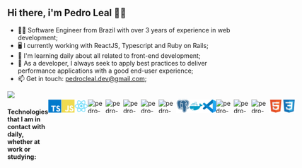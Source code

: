## Hi there, i'm Pedro Leal 👋🏾

- 👨🏾 Software Engineer from Brazil with over 3 years of experience in web development;
- 🖥️ I currently working with ReactJS, Typescript and Ruby on Rails;
- 🌱 I'm learning daily about all related to front-end development;
- 🚀 As a developer, I always seek to apply best practices to deliver performance applications with a good end-user experience;
- 📫 Get in touch: pedrocleal.dev@gmail.com;

<div>
    <a href="https://www.linkedin.com/in/pedro-leal-2335a0214/" target="_blank"><img src="https://img.shields.io/badge/-LinkedIn-%230077B5?style=for-the-badge&logo=linkedin&logoColor=white" target="_blank"></a> 
  </div>

<div style="display: flex">
  <h4>Technologies that I am in contact with daily, whether at work or studying:</h4>
    
  <img align="center" alt="pedro-Js" height="30" width="40" src="https://raw.githubusercontent.com/devicons/devicon/master/icons/typescript/typescript-plain.svg">
  <img align="center" alt="pedro-Js" height="30" width="40" src="https://raw.githubusercontent.com/devicons/devicon/master/icons/javascript/javascript-plain.svg">
  <img align="center" alt="pedro-React" height="30" width="40" src="https://raw.githubusercontent.com/devicons/devicon/master/icons/react/react-original.svg">
  <img align="center" alt="pedro-Next" height="30" width="40" color="#fff" src="https://cdn.jsdelivr.net/gh/devicons/devicon/icons/nextjs/nextjs-original.svg">
  <img align="center" alt="pedro-Next" height="30" width="40" color="#fff" src="https://cdn.jsdelivr.net/gh/devicons/devicon@latest/icons/tailwindcss/tailwindcss-original.svg" />
  <img align="center" alt="pedro-Next" height="30" width="40" color="#fff" src="https://cdn.jsdelivr.net/gh/devicons/devicon@latest/icons/materialui/materialui-original.svg" />
  
  <img align="center" alt="pedro-Next" height="30" width="40" color="#fff" src="https://cdn.jsdelivr.net/gh/devicons/devicon@latest/icons/vitejs/vitejs-original.svg" />
  
  <img align="center" alt="pedro-node" height="30" width="40" src="https://cdn.jsdelivr.net/gh/devicons/devicon/icons/nodejs/nodejs-original.svg">
  <img align="center" alt="pedro-HTML" height="30" width="40" src="https://raw.githubusercontent.com/devicons/devicon/master/icons/postgresql/postgresql-plain.svg">  
  
  <img align="center" alt="pedro-HTML" height="30" width="40" src="https://raw.githubusercontent.com/devicons/devicon/master/icons/docker/docker-plain.svg">
  <img align="center" alt="pedro-CSS" height="30" width="40" src="https://raw.githubusercontent.com/devicons/devicon/master/icons/vscode/vscode-original.svg">
  
  <img align="center" alt="pedro-Next" height="30" width="40" color="#fff" src="https://cdn.jsdelivr.net/gh/devicons/devicon/icons/git/git-plain.svg">
  <img align="center" alt="pedro-Next" height="30" width="40" color="#fff" src="https://cdn.jsdelivr.net/gh/devicons/devicon/icons/figma/figma-original.svg">
  <img align="center" alt="pedro-Next" height="30" width="40" color="#fff" src="https://cdn.jsdelivr.net/gh/devicons/devicon/icons/sass/sass-original.svg">
  <img align="center" alt="pedro-HTML" height="30" width="40" src="https://raw.githubusercontent.com/devicons/devicon/master/icons/html5/html5-original.svg">
  <img align="center" alt="pedro-CSS" height="30" width="40" src="https://raw.githubusercontent.com/devicons/devicon/master/icons/css3/css3-original.svg">
</div>

